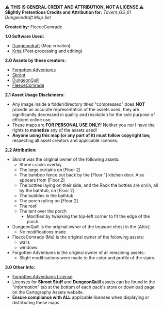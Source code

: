⚠️ **THIS IS GENERAL CREDIT AND ATTRIBUTION, *NOT* A LICENSE** ⚠️<br>
**Slightly Pretentious Credits and Attribution for:** *Tavern_GS_01 Dungeondraft Map Set*

**Created by:** FleeceComrade

**1.0 Software Used:**
- [Dungeondraft](https://dungeondraft.net/) (Map creation)
- [Krita](https://krita.org/en/) (Post-processing and editing)

**2.0 Assets by these creators:**
- [Forgotten Adventures](https://www.forgotten-adventures.net/)
- [Skront](https://cartographyassets.com/creator/skront-stuff/)
- [DungeonQuill](https://cartographyassets.com/creator/dungeonquill/)
- [FleeceComrade](mailto:fleececomrade@gmail.com)

**2.1 Asset Usage Disclaimers:**
- Any image inside a folder/directory titled "compressed" does **NOT** provide an accurate representation of the assets used, they are significantly decreased in quality and resolution for the sole purpose of efficient online use.
- These maps are **FOR PERSONAL USE ONLY!** Neither you nor I have the rights to **monetize** any of the assets used!
- **Anyone using this map (or any part of it) must follow copyright law,** respecting all asset creators and applicable licenses.

**2.2 Attribution:**
- Skront was the original owner of the following assets:
  - Stone cracks overlay
  - The large curtains on [Floor 2]
  - The bamboo fence out back by the [Floor 1] kitchen door. Also appears from [Floor 2]
  - The bottles laying on their side, and the Rack the bottles are on/in, all by the bathtub, on [Floor 2]
  - The bubbles in the bathtub
  - The porch railing on [Floor 2]
  - The roof
  - The tent over the porch
    - Modified by tweaking the top-left corner to fit the edge of the porch.
- DungeonQuill is the original owner of the treasure chest in the [Attic].
  - No modifications made
- FleeceComrade (Me) is the original owner of the following assets:
  - walls
  - windows
- Forgotten Adventures is the original owner of all remaining assets:
  - Slight modifications were made to the color and profile of the stairs.

**3.0 Other Info:**
- [Forgotten Adventures License](https://docs.google.com/document/d/1YVEXSHlePMtlD-CPAigBF_b_dX9AoLEDJt4mv0oVyvQ/edit?tab=t.0)
- Licenses for **Skront Stuff** and **DungeonQuill** assets can be found in the "_Information_" tab at the bottom of each pack's store or download page on the Cartography Assets website. 
- **Ensure compliance with ALL** applicable licenses when displaying or distributing these maps.
